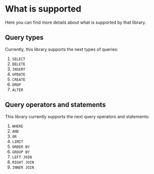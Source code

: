 # What is supported
Here you can find more details about what is supported by that library.

## Query types
Currently, this library supports the next types of queries:
1. `SELECT`
2. `DELETE`
3. `INSERT`
4. `UPDATE`
5. `CREATE`
6. `DROP`
7. `ALTER`

## Query operators and statements
This library currently supports the next query operators and statements:
1. `WHERE`
2. `AND`
3. `OR`
4. `LIMIT`
5. `ORDER BY`
6. `GROUP BY`
7. `LEFT JOIN`
8. `RIGHT JOIN`
9. `INNER JOIN`
